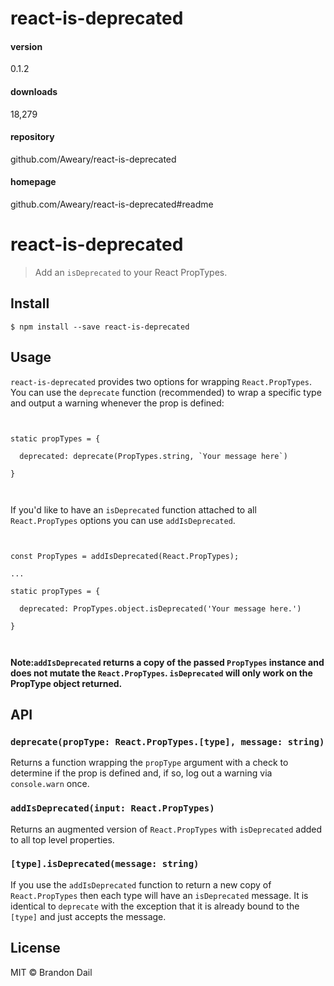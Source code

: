
# react-is-deprecated 


#### version
0.1.2  


#### downloads
18,279 


#### repository
github.com/Aweary/react-is-deprecated 


#### homepage
github.com/Aweary/react-is-deprecated#readme 






# react-is-deprecated

> Add an `isDeprecated` to your React PropTypes.

## Install

    
    
    $ npm install --save react-is-deprecated
    

## Usage

`react-is-deprecated` provides two options for wrapping `React.PropTypes`. You
can use the `deprecate` function (recommended) to wrap a specific type and
output a warning whenever the prop is defined:

    
    
     
    
    static propTypes = {
    
      deprecated: deprecate(PropTypes.string, `Your message here`)
    
    }
    
     

If you'd like to have an `isDeprecated` function attached to all
`React.PropTypes` options you can use `addIsDeprecated`.

    
    
     
    
    const PropTypes = addIsDeprecated(React.PropTypes);
    
    ...
    
    static propTypes = {
    
      deprecated: PropTypes.object.isDeprecated('Your message here.')
    
    }
    
     

**Note:`addIsDeprecated` returns a copy of the passed `PropTypes` instance and
does not mutate the `React.PropTypes`. `isDeprecated` will only work on the
PropType object returned.**

## API

### `deprecate(propType: React.PropTypes.[type], message: string)`

Returns a function wrapping the `propType` argument with a check to determine
if the prop is defined and, if so, log out a warning via `console.warn` once.

### `addIsDeprecated(input: React.PropTypes)`

Returns an augmented version of `React.PropTypes` with `isDeprecated` added to
all top level properties.

### `[type].isDeprecated(message: string)`

If you use the `addIsDeprecated` function to return a new copy of
`React.PropTypes` then each type will have an `isDeprecated` message. It is
identical to `deprecate` with the exception that it is already bound to the
`[type]` and just accepts the message.

## License

MIT © Brandon Dail





            
